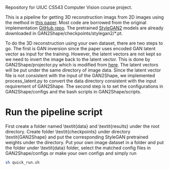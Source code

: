 Repository for UIUC CS543 Computer Vision course project.

This is a pipeline for getting 3D reconstruction imags from 2D images using the method in [this paper](https://openreview.net/forum?id=FGqiDsBUKL0). Most code are borrowed from the original implementation [GitHub repo](https://github.com/XingangPan/GAN2Shape). The pretrained [StyleGAN2](https://github.com/NVlabs/stylegan2) models are already downloaded in GAN2Shape/checkpoints/stylegan2/*.pt.

To do the 3D reconstruction using your own dataset, there are two steps to go. The first is GAN inversion since the paper uses encoded GAN latent vector as input for the training. However, the latent vectors are not kept so we need to invert the image back to the latent vector. This is done by GAN2Shape/projector.py which is modified from [here](https://github.com/rosinality/stylegan2-pytorch/blob/master/projector.py). The latent vectors will be put under the same directory of image data. Since the latent vector file is not consistent with the input of the GAN2Shape, we implemented process_latent.py to convert the data directory consistent with the input requirement of GAN2Shape. The second step is to set the configurations in GAN2Shape/configs and the bash scripts in GAN2Shape/scripts.

# Run the pipeline script #

First create a folder named \textit{data} and \textit{results} under the root directory. Create folder \textit{checkpoints} under directory \textit{GAN2Shape} and put the corresponding StyleGAN pretrained weights under the directory. Put your own image dataset in a folder and put the folder under \textit{data} folder, select the matched config files in GAN2Shape/configs or make your own configs and simply run
```sh
sh quick_run.sh
```